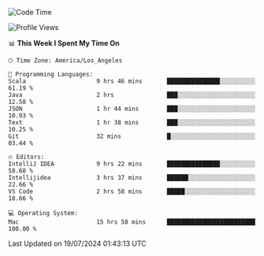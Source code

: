 <!--START_SECTION:waka-->
![Code Time](http://img.shields.io/badge/Code%20Time-1%2C125%20hrs%2018%20mins-blue)

![Profile Views](http://img.shields.io/badge/Profile%20Views-0-blue)

📊 **This Week I Spent My Time On** 

```text
🕑︎ Time Zone: America/Los_Angeles

💬 Programming Languages: 
Scala                    9 hrs 46 mins       ███████████████░░░░░░░░░░   61.19 % 
Java                     2 hrs               ███░░░░░░░░░░░░░░░░░░░░░░   12.58 % 
JSON                     1 hr 44 mins        ███░░░░░░░░░░░░░░░░░░░░░░   10.93 % 
Text                     1 hr 38 mins        ███░░░░░░░░░░░░░░░░░░░░░░   10.25 % 
Git                      32 mins             █░░░░░░░░░░░░░░░░░░░░░░░░   03.44 % 

🔥 Editors: 
IntelliJ IDEA            9 hrs 22 mins       ███████████████░░░░░░░░░░   58.68 % 
Intellijidea             3 hrs 37 mins       ██████░░░░░░░░░░░░░░░░░░░   22.66 % 
VS Code                  2 hrs 58 mins       █████░░░░░░░░░░░░░░░░░░░░   18.66 % 

💻 Operating System: 
Mac                      15 hrs 58 mins      █████████████████████████   100.00 % 
```


 Last Updated on 19/07/2024 01:43:13 UTC
<!--END_SECTION:waka-->
